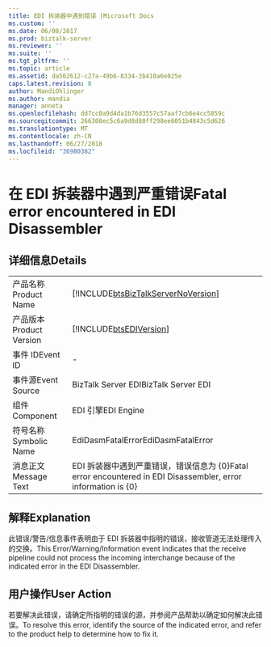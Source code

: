 ```yaml
---
title: EDI 拆装器中遇到错误 |Microsoft Docs
ms.custom: ''
ms.date: 06/08/2017
ms.prod: biztalk-server
ms.reviewer: ''
ms.suite: ''
ms.tgt_pltfrm: ''
ms.topic: article
ms.assetid: da562612-c27a-49b6-8334-3b410a6e025e
caps.latest.revision: 8
author: MandiOhlinger
ms.author: mandia
manager: anneta
ms.openlocfilehash: dd7cc0a9d4da1b76d3557c57aaf7cb6e4cc5859c
ms.sourcegitcommit: 266308ec5c6a9d8d80ff298ee6051b4843c5d626
ms.translationtype: MT
ms.contentlocale: zh-CN
ms.lasthandoff: 06/27/2018
ms.locfileid: "36980382"
---
```

# <a name="fatal-error-encountered-in-edi-disassembler"></a><span data-ttu-id="a66a8-102">在 EDI 拆装器中遇到严重错误</span><span class="sxs-lookup"><span data-stu-id="a66a8-102">Fatal error encountered in EDI Disassembler</span></span>
## <a name="details"></a><span data-ttu-id="a66a8-103">详细信息</span><span class="sxs-lookup"><span data-stu-id="a66a8-103">Details</span></span>  
  
|                 |                                                                                    |
|-----------------|------------------------------------------------------------------------------------|
|  <span data-ttu-id="a66a8-104">产品名称</span><span class="sxs-lookup"><span data-stu-id="a66a8-104">Product Name</span></span>   | [!INCLUDE[btsBizTalkServerNoVersion](../includes/btsbiztalkservernoversion-md.md)] |
| <span data-ttu-id="a66a8-105">产品版本</span><span class="sxs-lookup"><span data-stu-id="a66a8-105">Product Version</span></span> |             [!INCLUDE[btsEDIVersion](../includes/btsediversion-md.md)]             |
|    <span data-ttu-id="a66a8-106">事件 ID</span><span class="sxs-lookup"><span data-stu-id="a66a8-106">Event ID</span></span>     |                                         -                                          |
|  <span data-ttu-id="a66a8-107">事件源</span><span class="sxs-lookup"><span data-stu-id="a66a8-107">Event Source</span></span>   |                                 <span data-ttu-id="a66a8-108">BizTalk Server EDI</span><span class="sxs-lookup"><span data-stu-id="a66a8-108">BizTalk Server EDI</span></span>                                 |
|    <span data-ttu-id="a66a8-109">组件</span><span class="sxs-lookup"><span data-stu-id="a66a8-109">Component</span></span>    |                                     <span data-ttu-id="a66a8-110">EDI 引擎</span><span class="sxs-lookup"><span data-stu-id="a66a8-110">EDI Engine</span></span>                                     |
|  <span data-ttu-id="a66a8-111">符号名称</span><span class="sxs-lookup"><span data-stu-id="a66a8-111">Symbolic Name</span></span>  |                                 <span data-ttu-id="a66a8-112">EdiDasmFatalError</span><span class="sxs-lookup"><span data-stu-id="a66a8-112">EdiDasmFatalError</span></span>                                  |
|  <span data-ttu-id="a66a8-113">消息正文</span><span class="sxs-lookup"><span data-stu-id="a66a8-113">Message Text</span></span>   |       <span data-ttu-id="a66a8-114">EDI 拆装器中遇到严重错误，错误信息为 {0}</span><span class="sxs-lookup"><span data-stu-id="a66a8-114">Fatal error encountered in EDI Disassembler, error information is {0}</span></span>        |
  
## <a name="explanation"></a><span data-ttu-id="a66a8-115">解释</span><span class="sxs-lookup"><span data-stu-id="a66a8-115">Explanation</span></span>  
 <span data-ttu-id="a66a8-116">此错误/警告/信息事件表明由于 EDI 拆装器中指明的错误，接收管道无法处理传入的交换。</span><span class="sxs-lookup"><span data-stu-id="a66a8-116">This Error/Warning/Information event indicates that the receive pipeline could not process the incoming interchange because of the indicated error in the EDI Disassembler.</span></span>  
  
## <a name="user-action"></a><span data-ttu-id="a66a8-117">用户操作</span><span class="sxs-lookup"><span data-stu-id="a66a8-117">User Action</span></span>  
 <span data-ttu-id="a66a8-118">若要解决此错误，请确定所指明的错误的源，并参阅产品帮助以确定如何解决此错误。</span><span class="sxs-lookup"><span data-stu-id="a66a8-118">To resolve this error, identify the source of the indicated error, and refer to the product help to determine how to fix it.</span></span>
